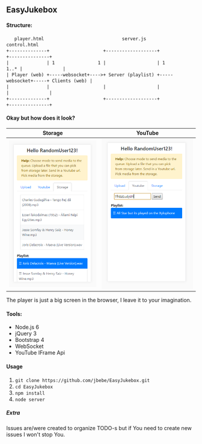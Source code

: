 ## EasyJukebox

#### Structure:

```
   player.html                             server.js                           control.html
+--------------+                    +-------------------+                    +---------------+
|              | 1                1 |                   | 1             1..* |               |
| Player (web) +-----websocket+---->+ Server (playlist) +-----websocket+-----+ Clients (web) |
|              |                    |                   |                    |               |
+--------------+                    +-------------------+                    +---------------+
```
#### Okay but how does it look?
|Storage|YouTube|
|:---:|:---:|
|<img src="https://raw.githubusercontent.com/jbebe/EasyJukebox/master/control.png" width="100%">|<img src="https://raw.githubusercontent.com/jbebe/EasyJukebox/master/control2.png" width="100%">|

The player is just a big screen in the browser, I leave it to your imagination.

#### Tools:

* Node.js 6
* jQuery 3
* Bootstrap 4
* WebSocket
* YouTube IFrame Api

#### Usage

1. `git clone https://github.com/jbebe/EasyJukebox.git`
2. `cd EasyJukebox`
3. `npm install`
4. `node server`

##### Extra

Issues are/were created to organize TODO-s but if You need to create new issues I won't stop You.       